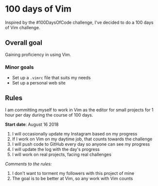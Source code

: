 # 100 days of Vim

Inspired by the #100DaysOfCode challenge, I've decided to do a 100 days of Vim challenge.

## Overall goal

Gaining proficiency in using Vim.

### Minor goals
* Set up a `.vimrc` file that suits my needs
* Set up a personal web site

## Rules

I am committing myself to work in Vim as the editor for small projects for 1 hour per day during the course of 100 days.

**Start date**: August 16 2018

1. I will occasionally update my Instagram based on my progress
2. If I work on Vim on my daytime job, that counts towards the challenge
3. I will push code to GitHub every day so anyone can see my progress
4. I will update the log with the day's progress
5. I will work on real projects, facing real challenges

_Comments to the rules:_
1. I don't want to torment my followers with this project of mine
2. The goal is to be better at Vim, so any work with Vim counts

